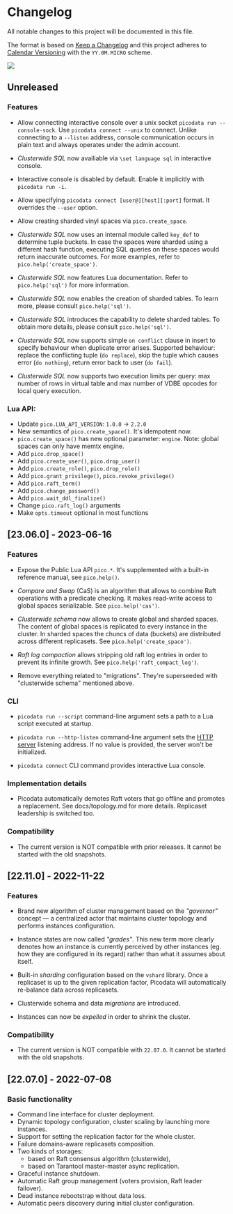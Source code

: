 # Changelog

All notable changes to this project will be documented in this file.

The format is based on [Keep a Changelog](http://keepachangelog.com/en/1.0.0/)
and this project adheres to [Calendar Versioning](https://calver.org/#scheme)
with the `YY.0M.MICRO` scheme.

<img src="https://img.shields.io/badge/calver-YY.0M.MICRO-22bfda.svg">

## Unreleased

### Features

- Allow connecting interactive console over a unix socket `picodata run --console-sock`.
  Use `picodata connect --unix` to connect. Unlike connecting to a `--listen` address,
  console communication occurs in plain text and always operates under the admin account.

- _Clusterwide SQL_ now availiable via `\set language sql` in interactive console.

- Interactive console is disabled by default. Enable it implicitly with `picodata run -i`.

- Allow specifying `picodata connect [user@][host][:port]` format. It
  overrides the `--user` option.

- Allow creating sharded vinyl spaces via `pico.create_space`.

- _Clusterwide SQL_ now uses an internal module called `key_def` to
  determine tuple buckets. In case the spaces were sharded using a
  different hash function, executing SQL queries on these spaces would
  return inaccurate outcomes. For more examples, refer to
  `pico.help('create_space')`.

- _Clusterwide SQL_ now features Lua documentation. Refer to
  `pico.help('sql')` for more information.

- _Clusterwide SQL_ now enables the creation of sharded tables.
  To learn more, please consult `pico.help('sql')`.

- _Clusterwide SQL_ introduces the capability to delete sharded tables.
  To obtain more details, please consult `pico.help('sql')`.

- _Clusterwide SQL_ now supports simple `on conflict` clause in insert
  to specify behaviour when duplicate error arises. Supported behaviour:
  replace the conflicting tuple (`do replace`), skip the tuple which causes
  error (`do nothing`), return error back to user (`do fail`).

- _Clusterwide SQL_ now supports two execution limits per query:
  max number of rows in virtual table and max number of VDBE opcodes
  for local query execution.

### Lua API:


- Update `pico.LUA_API_VERSION`: `1.0.0` -> `2.2.0`
- New semantics of `pico.create_space()`. It's idempotent now.
- `pico.create_space()` has new optional parameter: `engine`.
  Note: global spaces can only have memtx engine.
- Add `pico.drop_space()`
- Add `pico.create_user()`, `pico.drop_user()`
- Add `pico.create_role()`, `pico.drop_role()`
- Add `pico.grant_privilege()`, `pico.revoke_privilege()`
- Add `pico.raft_term()`
- Add `pico.change_password()`
- Add `pico.wait_ddl_finalize()`
- Change `pico.raft_log()` arguments
- Make `opts.timeout` optional in most functions

## [23.06.0] - 2023-06-16

### Features

- Expose the Public Lua API `pico.*`. It's supplemented with a
  built-in reference manual, see `pico.help()`.

- _Compare and Swap_ (CaS) is an algorithm that allows to combine Raft
  operations with a predicate checking. It makes read-write access to
  global spaces serializable. See `pico.help('cas')`.

- _Clusterwide schema_ now allows to create global and sharded spaces.
  The content of global spaces is replicated to every instance in the
  cluster. In sharded spaces the chuncs of data (buckets) are
  distributed across different replicasets. See
  `pico.help('create_space')`.

- _Raft log compaction_ allows stripping old raft log entries in order
  to prevent its infinite growth. See `pico.help('raft_compact_log')`.

- Remove everything related to "migrations". They're superseeded with
  "clusterwide schema" mentioned above.

### CLI

- `picodata run --script` command-line argument sets a path to a Lua
  script executed at startup.

- `picodata run --http-listen` command-line argument sets the [HTTP
  server](https://github.com/tarantool/http) listening address. If no
  value is provided, the server won't be initialized.

- `picodata connect` CLI command provides interactive Lua console.

### Implementation details

- Picodata automatically demotes Raft voters that go offline and
  promotes a replacement. See docs/topology.md for more details.
  Replicaset leadership is switched too.

### Compatibility

- The current version is NOT compatible with prior releases. It cannot
  be started with the old snapshots.

## [22.11.0] - 2022-11-22

### Features

- Brand new algorithm of cluster management based on the _"governor"_
  concept — a centralized actor that maintains cluster topology and
  performs instances configuration.

- Instance states are now called _"grades"_. This new term more clearly
  denotes how an instance is currently perceived by other instances (eg.
  how they are configured in its regard) rather than what it assumes
  about itself.

- Built-in _sharding_ configuration based on the `vshard` library. Once
  a replicaset is up to the given replication factor, Picodata will
  automatically re-balance data across replicasets.

- Clusterwide schema and data _migrations_ are introduced.

- Instances can now be _expelled_ in order to shrink the cluster.

### Compatibility

- The current version is NOT compatible with `22.07.0`. It cannot be
  started with the old snapshots.

## [22.07.0] - 2022-07-08

### Basic functionality

- Command line interface for cluster deployment.
- Dynamic topology configuration, cluster scaling by launching more instances.
- Support for setting the replication factor for the whole cluster.
- Failure domains-aware replicasets composition.
- Two kinds of storages:
  - based on Raft consensus algorithm (clusterwide),
  - based on Tarantool master-master async replication.
- Graceful instance shutdown.
- Automatic Raft group management (voters provision, Raft leader failover).
- Dead instance rebootstrap without data loss.
- Automatic peers discovery during initial cluster configuration.

